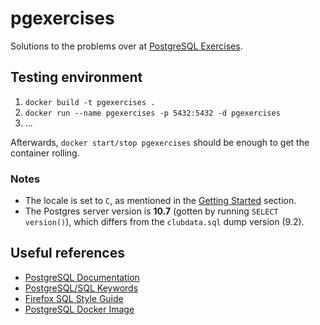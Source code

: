 # pgexercises

Solutions to the problems over at [PostgreSQL Exercises](https://pgexercises.com/).

## Testing environment

1. `docker build -t pgexercises .`
2. `docker run --name pgexercises -p 5432:5432 -d pgexercises`
3. ...

Afterwards, `docker start/stop pgexercises` should be enough
to get the container rolling.

### Notes

- The locale is set to `C`, as mentioned in the
  [Getting Started](https://pgexercises.com/gettingstarted.html) section.
- The Postgres server version is **10.7** (gotten by running `SELECT version()`),
  which differs from the `clubdata.sql` dump version (9.2).

## Useful references

- [PostgreSQL Documentation](https://www.postgresql.org/docs/)
- [PostgreSQL/SQL Keywords](https://www.postgresql.org/docs/current/sql-keywords-appendix.html)
- [Firefox SQL Style Guide](https://docs.telemetry.mozilla.org/concepts/sql_style.html)
- [PostgreSQL Docker Image](https://hub.docker.com/_/postgres/)
